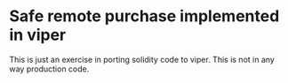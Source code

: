 # Safe remote purchase implemented in viper
This is just an exercise in porting solidity code to viper. This is not in any way production code.
